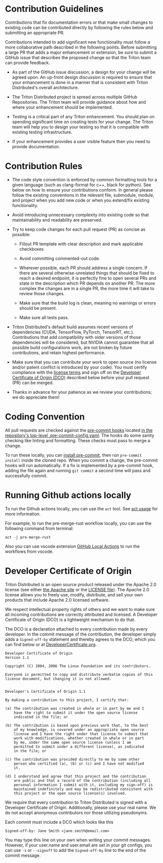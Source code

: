 <!--
SPDX-FileCopyrightText: Copyright (c) 2024-2025 NVIDIA CORPORATION & AFFILIATES. All rights reserved.
SPDX-License-Identifier: Apache-2.0

Licensed under the Apache License, Version 2.0 (the "License");
you may not use this file except in compliance with the License.
You may obtain a copy of the License at

http://www.apache.org/licenses/LICENSE-2.0

Unless required by applicable law or agreed to in writing, software
distributed under the License is distributed on an "AS IS" BASIS,
WITHOUT WARRANTIES OR CONDITIONS OF ANY KIND, either express or implied.
See the License for the specific language governing permissions and
limitations under the License.
-->

# Contribution Guidelines

Contributions that fix documentation errors or that make small changes
to existing code can be contributed directly by following the rules
below and submitting an appropriate PR.

Contributions intended to add significant new functionality must
follow a more collaborative path described in the following
points. Before submitting a large PR that adds a major enhancement or
extension, be sure to submit a GitHub issue that describes the
proposed change so that the Triton team can provide feedback.

- As part of the GitHub issue discussion, a design for your change
  will be agreed upon. An up-front design discussion is required to
  ensure that your enhancement is done in a manner that is consistent
  with Triton Distributed's overall architecture.

- The Triton Distributed project is spread across multiple GitHub Repositories.
  The Triton team will provide guidance about how and where your enhancement
  should be implemented.

- Testing is a critical part of any Triton
  enhancement. You should plan on spending significant time on
  creating tests for your change. The Triton team will help you to
  design your testing so that it is compatible with existing testing
  infrastructure.

- If your enhancement provides a user visible feature then you need to
  provide documentation.

# Contribution Rules

- The code style convention is enforced by common formatting tools
  for a given language (such as clang-format for c++, black for python).
  See below on how to ensure your contributions conform. In general please follow
  the existing conventions in the relevant file, submodule, module,
  and project when you add new code or when you extend/fix existing
  functionality.

- Avoid introducing unnecessary complexity into existing code so that
  maintainability and readability are preserved.

- Try to keep code changes for each pull request (PR) as concise as possible:

  - Fillout PR template with clear description and mark applicable checkboxes

  - Avoid committing commented-out code.

  - Wherever possible, each PR should address a single concern. If
    there are several otherwise-unrelated things that should be fixed
    to reach a desired endpoint, it is perfectly fine to open several
    PRs and state in the description which PR depends on another
    PR. The more complex the changes are in a single PR, the more time
    it will take to review those changes.

  - Make sure that the build log is clean, meaning no warnings or
    errors should be present.

  - Make sure all tests pass.

- Triton Distributed's default build assumes recent versions of
  dependencies (CUDA, TensorFlow, PyTorch, TensorRT,
  etc.). Contributions that add compatibility with older versions of
  those dependencies will be considered, but NVIDIA cannot guarantee
  that all possible build configurations work, are not broken by
  future contributions, and retain highest performance.

- Make sure that you can contribute your work to open source (no
  license and/or patent conflict is introduced by your code).
  You must certify compliance with the
  [license terms](https://github.com/triton-inference-server/triton-distributed/blob/main/LICENSE)
  and sign off on the [Developer Certificate of Origin (DCO)](https://developercertificate.org)
  described below before your pull request (PR) can be merged.

- Thanks in advance for your patience as we review your contributions;
  we do appreciate them!

# Coding Convention

All pull requests are checked against the
[pre-commit hooks](https://github.com/pre-commit/pre-commit-hooks)
located [in the repository's top-level .pre-commit-config.yaml](https://github.com/triton-inference-server/triton-distributed/blob/main/.pre-commit-config.yaml).
The hooks do some sanity checking like linting and formatting.
These checks must pass to merge a change.

To run these locally, you can
[install pre-commit,](https://pre-commit.com/#install)
then run `pre-commit install` inside the cloned repo. When you
commit a change, the pre-commit hooks will run automatically.
If a fix is implemented by a pre-commit hook, adding the file again
and running `git commit` a second time will pass and successfully
commit.

# Running Github actions locally

To run the Github actions locally, you can use the `act` tool.
See [act usage](https://nektosact.com/introduction.html) for more information.

For example, to run the pre-merge-rust workflow locally, you can use the following command from terminal:
```
act -j pre-merge-rust
```

Also you can use vscode extension [GitHub Local Actions](https://marketplace.visualstudio.com/items?itemName=SanjulaGanepola.github-local-actions) to run the workflows from vscode.


# Developer Certificate of Origin

Triton Distributed is an open source product released under
the Apache 2.0 license (see either
[the Apache site](https://www.apache.org/licenses/LICENSE-2.0) or
the [LICENSE file](./LICENSE)). The Apache 2.0 license allows you
to freely use, modify, distribute, and sell your own products
that include Apache 2.0 licensed software.

We respect intellectual property rights of others and we want
to make sure all incoming contributions are correctly attributed
and licensed. A Developer Certificate of Origin (DCO) is a
lightweight mechanism to do that.

The DCO is a declaration attached to every contribution made by
every developer. In the commit message of the contribution,
the developer simply adds a `Signed-off-by` statement and thereby
agrees to the DCO, which you can find below or at [DeveloperCertificate.org](http://developercertificate.org/).

```
Developer Certificate of Origin
Version 1.1

Copyright (C) 2004, 2006 The Linux Foundation and its contributors.

Everyone is permitted to copy and distribute verbatim copies of this
license document, but changing it is not allowed.


Developer's Certificate of Origin 1.1

By making a contribution to this project, I certify that:

(a) The contribution was created in whole or in part by me and I
    have the right to submit it under the open source license
    indicated in the file; or

(b) The contribution is based upon previous work that, to the best
    of my knowledge, is covered under an appropriate open source
    license and I have the right under that license to submit that
    work with modifications, whether created in whole or in part
    by me, under the same open source license (unless I am
    permitted to submit under a different license), as indicated
    in the file; or

(c) The contribution was provided directly to me by some other
    person who certified (a), (b) or (c) and I have not modified
    it.

(d) I understand and agree that this project and the contribution
    are public and that a record of the contribution (including all
    personal information I submit with it, including my sign-off) is
    maintained indefinitely and may be redistributed consistent with
    this project or the open source license(s) involved.
```

We require that every contribution to Triton Distributed is signed with
a Developer Certificate of Origin. Additionally, please use your real name.
We do not accept anonymous contributors nor those utilizing pseudonyms.

Each commit must include a DCO which looks like this

```
Signed-off-by: Jane Smith <jane.smith@email.com>
```
You may type this line on your own when writing your commit messages.
However, if your user.name and user.email are set in your git configs,
you can use `-s` or `--signoff` to add the `Signed-off-by` line to
the end of the commit message.
